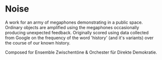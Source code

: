 # Noise
A work for an army of megaphones demonstrating in a public space. Ordinary objects are amplified using the megaphones occasionally producing unexpected feedback. Originally scored using data collected from Google on the frequency of the word 'history' (and it's variants) over the course of our known history.

Composed for Ensemble Zwischentöne & Orchester für Direkte Demokratie.
